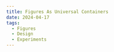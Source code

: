```yaml
---
title: Figures As Universal Containers
date: 2024-04-17
tags:
  - Figures
  - Design
  - Experiments
---
```


